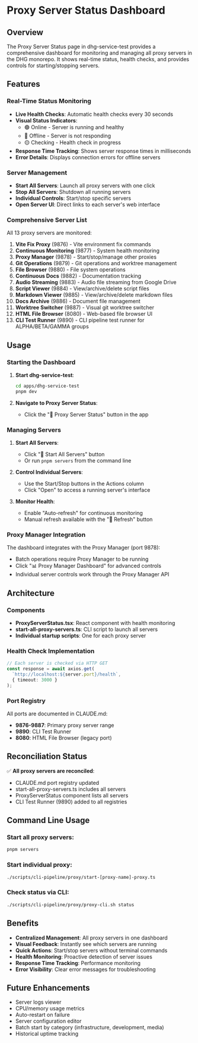 # Proxy Server Status Dashboard

## Overview

The Proxy Server Status page in dhg-service-test provides a comprehensive dashboard for monitoring and managing all proxy servers in the DHG monorepo. It shows real-time status, health checks, and provides controls for starting/stopping servers.

## Features

### Real-Time Status Monitoring
- **Live Health Checks**: Automatic health checks every 30 seconds
- **Visual Status Indicators**: 
  - 🟢 Online - Server is running and healthy
  - 🔴 Offline - Server is not responding
  - 🟡 Checking - Health check in progress
- **Response Time Tracking**: Shows server response times in milliseconds
- **Error Details**: Displays connection errors for offline servers

### Server Management
- **Start All Servers**: Launch all proxy servers with one click
- **Stop All Servers**: Shutdown all running servers
- **Individual Controls**: Start/stop specific servers
- **Open Server UI**: Direct links to each server's web interface

### Comprehensive Server List

All 13 proxy servers are monitored:

1. **Vite Fix Proxy** (9876) - Vite environment fix commands
2. **Continuous Monitoring** (9877) - System health monitoring
3. **Proxy Manager** (9878) - Start/stop/manage other proxies
4. **Git Operations** (9879) - Git operations and worktree management
5. **File Browser** (9880) - File system operations
6. **Continuous Docs** (9882) - Documentation tracking
7. **Audio Streaming** (9883) - Audio file streaming from Google Drive
8. **Script Viewer** (9884) - View/archive/delete script files
9. **Markdown Viewer** (9885) - View/archive/delete markdown files
10. **Docs Archive** (9886) - Document file management
11. **Worktree Switcher** (9887) - Visual git worktree switcher
12. **HTML File Browser** (8080) - Web-based file browser UI
13. **CLI Test Runner** (9890) - CLI pipeline test runner for ALPHA/BETA/GAMMA groups

## Usage

### Starting the Dashboard

1. **Start dhg-service-test**:
   ```bash
   cd apps/dhg-service-test
   pnpm dev
   ```

2. **Navigate to Proxy Server Status**:
   - Click the "🔌 Proxy Server Status" button in the app

### Managing Servers

1. **Start All Servers**:
   - Click "🚀 Start All Servers" button
   - Or run `pnpm servers` from the command line

2. **Control Individual Servers**:
   - Use the Start/Stop buttons in the Actions column
   - Click "Open" to access a running server's interface

3. **Monitor Health**:
   - Enable "Auto-refresh" for continuous monitoring
   - Manual refresh available with the "🔄 Refresh" button

### Proxy Manager Integration

The dashboard integrates with the Proxy Manager (port 9878):
- Batch operations require Proxy Manager to be running
- Click "📊 Proxy Manager Dashboard" for advanced controls
- Individual server controls work through the Proxy Manager API

## Architecture

### Components
- **ProxyServerStatus.tsx**: React component with health monitoring
- **start-all-proxy-servers.ts**: CLI script to launch all servers
- **Individual startup scripts**: One for each proxy server

### Health Check Implementation
```typescript
// Each server is checked via HTTP GET
const response = await axios.get(
  `http://localhost:${server.port}/health`,
  { timeout: 3000 }
);
```

### Port Registry
All ports are documented in CLAUDE.md:
- **9876-9887**: Primary proxy server range
- **9890**: CLI Test Runner
- **8080**: HTML File Browser (legacy port)

## Reconciliation Status

✅ **All proxy servers are reconciled**:
- CLAUDE.md port registry updated
- start-all-proxy-servers.ts includes all servers
- ProxyServerStatus component lists all servers
- CLI Test Runner (9890) added to all registries

## Command Line Usage

### Start all proxy servers:
```bash
pnpm servers
```

### Start individual proxy:
```bash
./scripts/cli-pipeline/proxy/start-[proxy-name]-proxy.ts
```

### Check status via CLI:
```bash
./scripts/cli-pipeline/proxy/proxy-cli.sh status
```

## Benefits

- **Centralized Management**: All proxy servers in one dashboard
- **Visual Feedback**: Instantly see which servers are running
- **Quick Actions**: Start/stop servers without terminal commands
- **Health Monitoring**: Proactive detection of server issues
- **Response Time Tracking**: Performance monitoring
- **Error Visibility**: Clear error messages for troubleshooting

## Future Enhancements

- Server logs viewer
- CPU/memory usage metrics
- Auto-restart on failure
- Server configuration editor
- Batch start by category (infrastructure, development, media)
- Historical uptime tracking
